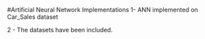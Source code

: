 #Artificial Neural Network Implementations
1- ANN implemented on Car_Sales dataset

2 - The datasets have been included.
